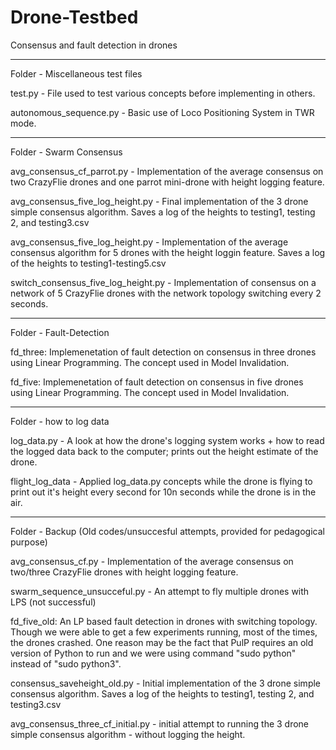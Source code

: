 # Drone-Testbed
Consensus and fault detection in drones
************************************************************************
Folder - Miscellaneous test files

test.py  - File used to test various concepts before implementing in others.

autonomous_sequence.py - Basic use of Loco Positioning System in TWR mode.
************************************************************************
Folder - Swarm Consensus

avg_consensus_cf_parrot.py - Implementation of the average consensus on two CrazyFlie drones and one parrot mini-drone with height logging feature.

avg_consensus_five_log_height.py - Final implementation of the 3 drone simple consensus algorithm. Saves a log of the heights to testing1, testing 2, and testing3.csv

avg_consensus_five_log_height.py - Implementation of the average consensus algorithm for 5 drones with the height loggin feature. Saves a log of the heights to testing1-testing5.csv

switch_consensus_five_log_height.py - Implementation of consensus on a network of 5 CrazyFlie drones with the network topology switching every 2 seconds.
************************************************************************

Folder - Fault-Detection

fd_three: Implemenetation of fault detection on consensus in three drones using Linear Programming. The concept used in Model Invalidation.

fd_five: Implemenetation of fault detection on consensus in five drones using Linear Programming. The concept used in Model Invalidation.
************************************************************************
Folder - how to log data

log_data.py -  A look at how the drone's logging system works + how to read the logged data back to the computer; prints out the height estimate of the drone.

flight_log_data - Applied log_data.py concepts while the drone is flying to print out it's height every second for 10n seconds while the drone is in the air.
************************************************************************

Folder - Backup (Old codes/unsuccesful attempts, provided for pedagogical purpose)

avg_consensus_cf.py - Implementation of the average consensus on two/three CrazyFlie drones with height logging feature.

swarm_sequence_unsucceful.py - An attempt to fly multiple drones with LPS (not successful)

fd_five_old: An LP based fault detection in drones with switching topology. Though we were able to get a few experiments running, most of the times, the drones crashed. One reason may be the fact that PulP requires an old version of Python to run and we were using command "sudo python" instead of "sudo python3".

consensus_saveheight_old.py - Initial implementation of the 3 drone simple consensus algorithm. Saves a log of the heights to testing1, testing 2, and testing3.csv

avg_consensus_three_cf_initial.py - initial attempt to running the 3 drone simple consensus algorithm - without logging the height.
